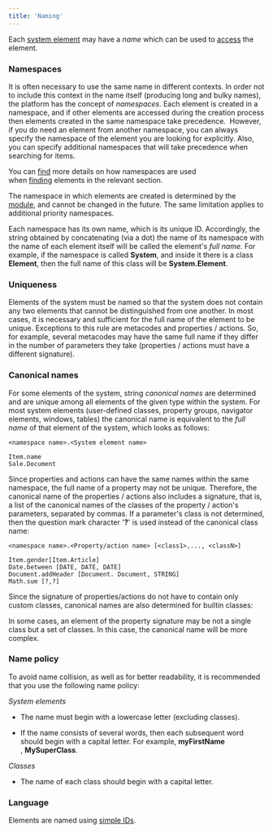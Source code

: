 ```yaml
---
title: 'Naming'
---
```


Each [system element](Element_identification.md) may have a *name* which can be used to [access](Search.md) the element.

### Namespaces

It is often necessary to use the same name in different contexts. In order not to include this context in the name itself (producing long and bulky names), the platform has the concept of *namespaces*. Each element is created in a namespace, and if other elements are accessed during the creation process then elements created in the same namespace take precedence.  However, if you do need an element from another namespace, you can always specify the namespace of the element you are looking for explicitly. Also, you can specify additional namespaces that will take precedence when searching for items.

You can [find](Search.md) more details on how namespaces are used when [finding](Search.md) elements in the relevant section.

The namespace in which elements are created is determined by the [module](Modules.md), and cannot be changed in the future. The same limitation applies to additional priority namespaces.

Each namespace has its own name, which is its unique ID. Accordingly, the string obtained by concatenating (via a dot) the name of its namespace with the name of each element itself will be called the element's *full name*. For example, if the namespace is called **System**, and inside it there is a class **Element**, then the full name of this class will be **System.Element**.

### Uniqueness

Elements of the system must be named so that the system does not contain any two elements that cannot be distinguished from one another. In most cases, it is necessary and sufficient for the full name of the element to be unique. Exceptions to this rule are metacodes and properties / actions. So, for example, several metacodes may have the same full name if they differ in the number of parameters they take (properties / actions must have a different signature).

### Canonical names

For some elements of the system, string *canonical names* are determined and are unique among all elements of the given type within the system. For most system elements (user-defined classes, property groups, navigator elements, windows, tables) the canonical name is equivalent to the *full name* of that element of the system, which looks as follows:

    <namespace name>.<System element name>

    Item.name
    Sale.Document

Since properties and actions can have the same names within the same namespace, the full name of a property may not be unique. Therefore, the canonical name of the properties / actions also includes a signature, that is, a list of the canonical names of the classes of the property / action's parameters, separated by commas. If a parameter's class is not determined, then the question mark character '**?**' is used instead of the canonical class name:

    <namespace name>.<Property/action name> [<class1>,..., <classN>]

    Item.gender[Item.Article]
    Date.between [DATE, DATE, DATE]
    Document.addHeader [Document. Document, STRING]
    Math.sum [?,?]

Since the signature of properties/actions do not have to contain only custom classes, canonical names are also determined for builtin classes: 


In some cases, an element of the property signature may be not a single class but a set of classes. In this case, the canonical name will be more complex.

### Name policy

To avoid name collision, as well as for better readability, it is recommended that you use the following name policy:

*System elements*

-   The name must begin with a lowercase letter (excluding classes).

-   If the name consists of several words, then each subsequent word should begin with a capital letter. For example, **myFirstName** , **MySuperClass**.

*Classes*

-   The name of each class should begin with a capital letter.

### Language

Elements are named using [simple IDs](IDs_1573053.html#IDs-id).
